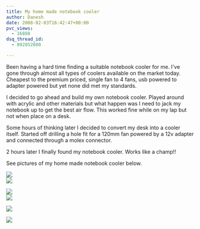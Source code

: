 ```yaml
---
title: My home made notebook cooler
author: Danesh
date: 2008-02-03T16:42:47+00:00
pvc_views:
  - 16888
dsq_thread_id:
  - 892852080

---
```

Been having a hard time finding a suitable notebook cooler for me. I've gone through almost all types of coolers available on the market today. Cheapest to the premium priced, single fan to 4 fans, usb powered to adapter powered but yet none did met my standards.

I decided to go ahead and build my own notebook cooler. Played around with acrylic and other materials but what happen was I need to jack my notebook up to get the best air flow. This worked fine while on my lap but not when place on a desk. 

Some hours of thinking later I decided to convert my desk into a cooler itself. Started off drilling a hole fit for a 120mm fan powered by a 12v adapter and connected through a molex connector.

2 hours later I finally found my notebook cooler. Works like a champ!!

See pictures of my home made notebook cooler below.  
<!--more-->

  
![][1]  
![][2] 

![][3]  
![][4] 

![][5] 

![][6]

 [1]: http://img263.imageshack.us/img263/4294/1006175ak4.jpg
 [2]: http://img408.imageshack.us/img408/4447/1006176xx3.jpg
 [3]: http://img442.imageshack.us/img442/1040/1006178kj4.jpg
 [4]: http://img406.imageshack.us/img406/9661/1006179dx6.jpg
 [5]: http://img177.imageshack.us/img177/3835/1006181vz5.jpg
 [6]: http://img186.imageshack.us/img186/492/1006184ti8.jpg